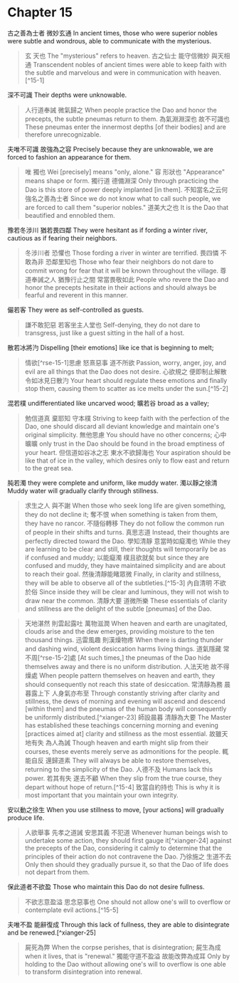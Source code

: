 # Chapter 15

古之善為士者
微妙玄通
In ancient times, those who were superior nobles were
subtle and wondrous, able to communicate with the mysterious.

> 玄
天也
The "mysterious"
refers to heaven.
古之仙士
能守信微妙
與天相通
Transcendent nobles of ancient times
were able to keep faith with the subtle and marvelous
and were in communication with heaven.[^15-1]

深不可識
Their depths were unknowable.

> 人行道奉誡
微氣歸之
When people practice the Dao and honor the precepts,
the subtle pneumas return to them.
為氣淵淵深也
故不可識也
These pneumas enter the innermost depths [of their bodies]
and are therefore unrecognizable.

夫唯不可識
故強為之容
Precisely because they are unknowable,
we are forced to fashion an appearance for them.

> 唯
獨也
Wei [precisely]
means "only, alone."
容
形狀也
"Appearance"
means shape or form.
獨行道
德備淵深
Only through practicing the Dao
is this store of power deeply implanted [in them].
不知當名之云何
強名之善為士者
Since we do not know what to call such people,
we are forced to call them "superior nobles."
道美大之也
It is the Dao that beautified and ennobled them.

豫若冬涉川
猶若畏四鄰
They were hesitant as if fording a winter river,
cautious as if fearing their neighbors.

> 冬涉川者
恐懼也
Those fording a river in winter are terrified.
畏四憐
不敢為非
恐鄰里知也
Those who fear their neighbors
do not dare to commit wrong
for fear that it will be known throughout the village.
尊道奉誡之人
猶豫行止之間
常當畏敬如此
People who revere the Dao and honor the precepts
hesitate in their actions
and should always be fearful and reverent in this manner.

儼若客
They were as self-controlled as guests.

> 謙不敢犯惡
若客坐主人堂也
Self-denying, they do not dare to transgress,
just like a guest sitting in the hall of a host.

散若冰將汋
Dispelling [their emotions] like ice that is beginning to melt;

> 情欲[^rse-15-1]思慮
怒熹惡事
道不所欲
Passion, worry, anger,
joy, and evil
are all things that the Dao does not desire.
心欲規之
便即制止解散
令如冰見日散汋
Your heart should regulate these emotions
and finally stop them,
causing them to scatter as ice melts under the sun.[^15-2]

混若樸
undifferentiated like uncarved wood;
曠若谷
broad as a valley;

> 勉信道真
棄耶知
守本樸
Striving to keep faith with the perfection of the Dao,
one should discard all deviant knowledge
and maintain one's original simplicity.
無他思慮
You should have no other concerns;
心中曠曠
only trust in the Dao should be found in the broad emptiness of your heart.
但信道如谷冰之志
東水不欲歸海也
Your aspiration should be like that of ice in the valley,
which desires only to flow east and return to the great sea.

肫若濁
they were complete and uniform, like muddy water.
濁以靜之徐清
Muddy water will gradually clarify through stillness.

> 求生之人
與不謝
When those who seek long life are given something,
they do not decline it;
奪不恨
when something is taken from them, they have no rancor.
不隨俗轉移
They do not follow the common run of people in their shifts and turns.
真思志道
Instead, their thoughts are perfectly directed toward the Dao.
學知清靜
意當時如癡濁也
While they are learning to be clear and still,
their thoughts will temporarily be as if confused and muddy;
以能癡濁
樸且欲就矣
but since they are confused and muddy,
they have maintained simplicity and are about to reach their goal.
然後清靜能睹眾微
Finally, in clarity and stillness, they will be able to observe all of the subtleties.[^15-3]
內自清明
不欲於俗
Since inside they will be clear and luminous,
they will not wish to draw near the common.
清靜大要
道微所樂
These essentials of clarity and stillness
are the delight of the subtle [pneumas] of the Dao.

> 天地湛然
則雲起露吐
萬物滋潤
When heaven and earth are unagitated,
clouds arise and the dew emerges,
providing moisture to the ten thousand things.
迅雷風趣
則漢燥物疼
When there is darting thunder and dashing wind,
violent desiccation harms living things.
道氣隱藏
常不周[^rse-15-2]處
\[At such times,\] the pneumas of the Dao hide themselves away
and there is no uniform distribution.
人法天地
故不得燥處
When people pattern themselves on heaven and earth,
they should consequently not reach this state of desiccation.
常清靜為務
晨暮露上下
人身氣亦布至
Through constantly striving after clarity and stillness,
the dews of morning and evening will ascend and descend [within them]
and the pneumas of the human body will consequently be uniformly distributed.[^xianger-23]
師設晨暮
清靜為大要
The Master has established these teachings concerning morning and evening [practices aimed at]
clarity and stillness as the most essential.
故雖天地有失
為人為誡
Though heaven and earth might slip from their courses,
these events merely serve as admonitions for the people. 
輒能自反
還歸道素
They will always be able to restore themselves,
returning to the simplicity of the Dao.
人德不及
Humans lack this power.
若其有失
遂去不顧
When they slip from the true course,
they depart without hope of return.[^15-4]
致當自約持也
This is why it is most important that you maintain your own integrity.

安以動之徐生
When you use stillness to move, [your actions] will gradually produce life.

> 人欲舉事
先孝之道誡
安思其義
不犯道
Whenever human beings wish to undertake some action, 
they should first gauge it[^xianger-24] against the precepts of the Dao,
considering it calmly to determine that the principles of their action
do not contravene the Dao.
乃徐施之
生道不去
Only then should they gradually pursue it,
so that the Dao of life does not depart from them.

保此道者不欲盈
Those who maintain this Dao do not desire fullness.

> 不欲志意盈溢
思念惡事也
One should not allow one's will to overflow
or contemplate evil actions.[^15-5]

夫唯不盈
能辭復成
Through this lack of fullness,
they are able to disintegrate and be renewed.[^xianger-25]

> 屍死為弊
When the corpse perishes, that is disintegration;
屍生為成
when it lives, that is "renewal."
獨能守道不盈溢
故能改弊為成耳
Only by holding to the Dao without allowing one's will to overflow
is one able to transform disintegration into renewal.
